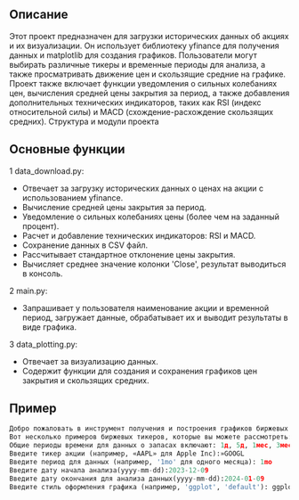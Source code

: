 ## Описание
Этот проект предназначен для загрузки исторических данных об акциях и их визуализации. Он использует библиотеку yfinance для получения данных и matplotlib для создания графиков. Пользователи могут выбирать различные тикеры и временные периоды для анализа, а также просматривать движение цен и скользящие средние на графике. Проект также включает функции уведомления о сильных колебаниях цен, вычисления средней цены закрытия за период, а также добавления дополнительных технических индикаторов, таких как RSI (индекс относительной силы) и MACD (схождение-расхождение скользящих средних).
Структура и модули проекта
## Основные функции      
1 data_download.py:
- Отвечает за загрузку исторических данных о ценах на акции с использованием yfinance.
- Вычисление средней цены закрытия за период.
- Уведомление о сильных колебаниях цены (более чем на заданный процент).
- Расчет и добавление технических индикаторов: RSI и MACD.
- Сохранение данных в CSV файл.
- Рассчитывает стандартное отклонение цены закрытия.
- Вычисляет среднее значение колонки 'Close', результат выводиться в консоль.

2 main.py:
- Запрашивает у пользователя наименование акции и временной период, загружает данные, обрабатывает
 их и выводит результаты в виде графика.

3 data_plotting.py:
- Отвечает за визуализацию данных.
- Содержит функции для создания и сохранения графиков цен закрытия и скользящих средних.
## Пример 
```python
Добро пожаловать в инструмент получения и построения графиков биржевых данных.
Вот несколько примеров биржевых тикеров, которые вы можете рассмотреть: AAPL (Apple Inc), GOOGL (Alphabet Inc), MSFT (Microsoft Corporation), AMZN (Amazon.com Inc), TSLA (Tesla Inc).
Общие периоды времени для данных о запасах включают: 1д, 5д, 1мес, 3мес, 6мес, 1г, 2г, 5г, 10л, с начала года, макс.
Введите тикер акции (например, «AAPL» для Apple Inc):»GOOGL
Введите период для данных (например, '1mo' для одного месяца): 1mo
Введите дату начала анализа(yyyy-mm-dd):2023-12-09
Введите дату окончания для анализа данных(yyyy-mm-dd):2024-01-09
Введите стиль оформления графика (например, 'ggplot', 'default'): ggplot
```
